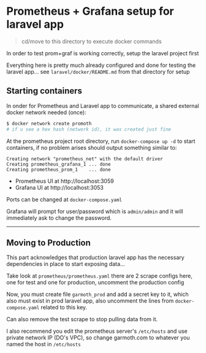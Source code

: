 # Prometheus + Grafana setup for laravel app

> cd/move to this directory to execute docker commands

In order to test prom+graf is working correctly, setup the laravel project first

Everything here is pretty much already configured and done for testing the laravel app... see `laravel/docker/README.md` from that directory for setup

## Starting containers

In onder for Prometheus and Laravel app to communicate, a shared external docker network needed (once):

```bash
$ docker network create promoth
# if u see a hex hash (network id), it was created just fine 
```

At the prometheus project root directory, run `docker-compose up -d` to start containers, if no problem arises should output something similar to:

```text
Creating network "prometheus_net" with the default driver
Creating prometheus_grafana_1 ... done
Creating prometheus_prom_1    ... done
```

- Prometheus UI at http://localhost:3059 
- Grafana UI at http://localhost:3053

Ports can be changed at `docker-compose.yaml`

Grafana will prompt for user/password which is `admin/admin` and it will immediately ask to change the password.

----

## Moving to Production

This part acknowledges that production laravel app has the necessary dependencies in place to start exposing data...

Take look at `prometheus/prometheus.yaml` there are 2 scrape configs here, one for test and one for production, uncomment the production config

Now, you must create file `garmoth_prod` and add a secret key to it, which also must exist in prod laravel app, also uncomment the lines from `docker-compose.yaml` related to this key.

Can also remove the test scrape to stop pulling data from it.

I also recommend you edit the prometheus server's `/etc/hosts` and use private network IP (DO's VPC), so change garmoth.com to whatever you named the host in `/etc/hosts`
